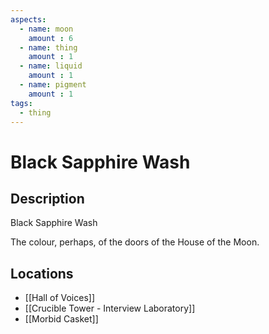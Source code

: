 ```yaml
---
aspects: 
  - name: moon
    amount : 6
  - name: thing
    amount : 1
  - name: liquid
    amount : 1
  - name: pigment
    amount : 1
tags:
  - thing
---
```


# Black Sapphire Wash

## Description
Black Sapphire Wash

The colour, perhaps, of the doors of the House of the Moon.
## Locations
- [[Hall of Voices]]
- [[Crucible Tower - Interview Laboratory]]
- [[Morbid Casket]]